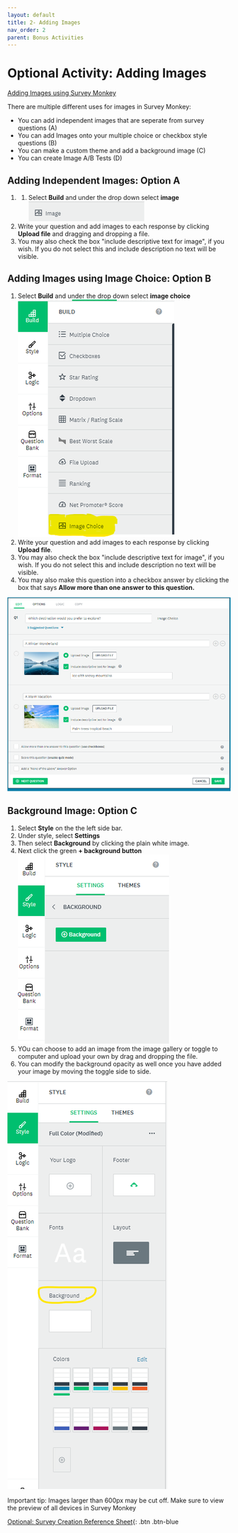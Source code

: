 ```yaml
---
layout: default
title: 2- Adding Images
nav_order: 2
parent: Bonus Activities
---
```


# Optional Activity: Adding Images

[Adding Images using Survey Monkey](https://help.surveymonkey.com/en/surveymonkey/create/adding-images/)

There are multiple different uses for images in Survey Monkey:
- You can add independent images that are seperate from survey questions (A)
- You can add Images onto your multiple choice or checkbox style questions (B)
- You can make a custom theme and add a background image (C)
- You can create Image A/B Tests (D)


## Adding Independent Images: Option A
1. 1. Select **Build** and under the drop down select **image**<br> <img src="images/image.png"><br>
2. Write your question and add images to each response by clicking **Upload file** and dragging and dropping a file. 
3. You may also check the box "include descriptive text for image", if you wish. If you do not select this and include description no text will be visible.

## Adding Images using Image Choice: Option B
1. Select **Build** and under the drop down select **image choice**<br> <img src="images/image-choice.png"><br>
2. Write your question and add images to each response by clicking **Upload file**.
3. You may also check the box "include descriptive text for image", if you wish. If you do not select this and include description no text will be visible.
4. You may also make this question into a checkbox answer by clicking the box that says **Allow more than one answer to this question.**
<img src="images/image-choice-example.png">

## Background Image: Option C
1. Select **Style** on the the left side bar.
2. Under style, select **Settings**
3. Then select **Background** by clicking the plain white image.
4. Next click the green **+ background button** <img src="images/background-button.png">
5. YOu can choose to add an image from the image gallery or toggle to computer and upload your own by drag and dropping the file.
6. You can modify the background opacity as well once you have added your image by moving the toggle side to side.<br>
<img src="images/background.png">

Important tip: Images larger than 600px may be cut off. Make sure to view the preview of all devices in Survey Monkey

[Optional: Survey Creation Reference Sheet](reference-sheet.html){: .btn .btn-blue 
